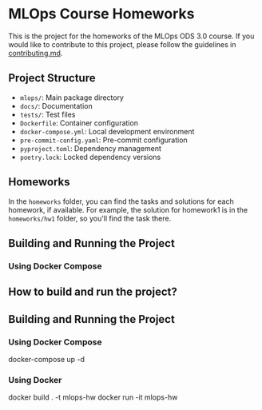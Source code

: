 # MLOps Course Homeworks

This is the project for the homeworks of the MLOps ODS 3.0 course. If you would like to contribute to this project, please follow the guidelines in [contributing.md](contributing.md).

## Project Structure
- `mlops/`: Main package directory
- `docs/`: Documentation
- `tests/`: Test files
- `Dockerfile`: Container configuration
- `docker-compose.yml`: Local development environment
- `pre-commit-config.yaml`: Pre-commit configuration
- `pyproject.toml`: Dependency management
- `poetry.lock`: Locked dependency versions

## Homeworks
In the `homeworks` folder, you can find the tasks and solutions for each homework, if available. For example, the solution for homework1 is in the `homeworks/hw1` folder, so you'll find the task there.

## Building and Running the Project
### Using Docker Compose


## How to build and run the project?

## Building and Running the Project
### Using Docker Compose

docker-compose up -d

### Using Docker

docker build . -t mlops-hw docker run -it mlops-hw

